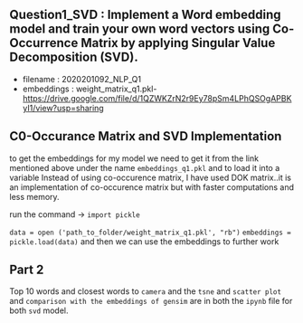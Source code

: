 ## Question1_SVD : Implement a Word embedding model and train your own word vectors using Co-Occurrence Matrix by applying Singular Value Decomposition (SVD).
- filename : 2020201092_NLP_Q1
- embeddings : weight_matrix_q1.pkl- https://drive.google.com/file/d/1QZWKZrN2r9Ey78pSm4LPhQSOgAPBKyI1/view?usp=sharing

## C0-Occurance Matrix and SVD Implementation

to get the embeddings for my model we need to get it from the link mentioned above under the name `embeddings_q1.pkl` and to load it into a variable 
Instead of using co-occurence matrix, I have used DOK matrix..it is an implementation of co-occurence matrix but with faster computations and less memory.

run the command -> 
`import pickle`

`data = open ('path_to_folder/weight_matrix_q1.pkl', "rb")`
`embeddings = pickle.load(data)`
and then we can use the embeddings to further work

## Part 2
Top 10 words and closest words to `camera` and the `tsne` and `scatter plot` and `comparison with the embeddings of gensim` are in both the `ipynb` file for both `svd` model.
